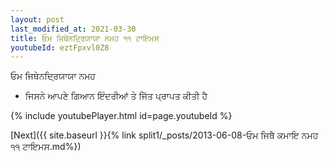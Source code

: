 ```yaml
---
layout: post
last_modified_at: 2021-03-30
title: ਓਮ ਜਿਥੇਨਦ੍ਰਿਯਾਯਾ ਨਮਹ ੧੧ ਟਾਇਮਸ
youtubeId: eztFpxvl0Z8
---
```

 
 
 ਓਮ ਜਿਥੇਨਦ੍ਰਿਯਾਯਾ ਨਮਹ  
 
 -  ਜਿਸਨੇ ਆਪਣੇ ਗਿਆਨ ਇੰਦਰੀਆਂ ਤੇ ਜਿੱਤ ਪ੍ਰਾਪਤ ਕੀਤੀ ਹੈ 
 
  
 
  
 
 
 
 
 
 


{% include youtubePlayer.html id=page.youtubeId %}
 
[Next]({{ site.baseurl }}{% link  split1/_posts/2013-06-08-ਓਮ ਜਿਥੈ ਕਮਾਇ ਨਮਹ ੧੧ ਟਾਇਮਸ.md%})
 
